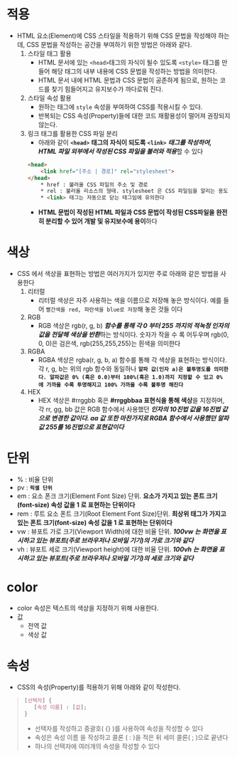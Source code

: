 # 적용
* HTML 요소(Element)에 CSS 스타일을 적용하기 위해 CSS 문법을 작성해야 하는데, CSS 문법을 작성하는 공간을 부여하기 위한 방법은 아래와 같다.
    1. 스타일 태그 활용
        * HTML 문서에 있는 `<head>`태그의 자식이 될수 있도록 `<style>` 태그를 만들어 해당 태그의 내부 내용에 CSS 문법을 작성하는 방법을 의미한다.
        * HTML 문서 내에 HTML 문법과 CSS 문법이 공존하게 됨으로, 원하는 코드를 찾기 힘들어지고 유지보수가 까다로워 진다. 
    2. 스타일 속성 활용
        * 원하는 태그에 `style` 속성을 부여하여 CSS를 적용시킬 수 있다.
        * 반복되는 CSS 속성(Property)들에 대한 코드 재활용성이 떨어져 권장되지 않는다.
    3. 링크 태그를 활용한 CSS 파일 분리
        * 아래와 같이 **`<head>`** **태그의 자식이 되도록** **`<link>`** ***태그를 작성하여, HTML 파일 외부에서 작성된 CSS 파일을 불러와 적용***할 수 있다
        ```HTML
        <head>
            <link href="[주소 | 경로]" rel="stylesheet">
        </head>
            * href : 불러올 CSS 파일의 주소 및 경로
            * rel : 불러올 리소스의 형태. stylesheet 은 CSS 파일임을 알리는 용도
            * <link> 태그는 자동으로 닫는 태그임에 유의한다
        ```
        * **HTML 문법이 작성된 HTML 파일과 CSS 문법이 작성된 CSS파일을 완전히 분리할 수 있어 개발 및 유지보수에 용이**하다
# 색상
* CSS 에서 색상을 표현하는 방법은 여러가지가 있지만 주로 아래와 같은 방법을 사용한다
    1. 리터럴
        * 리터럴 색상은 자주 사용하는 색을 이름으로 저장해 놓은 방식이다. 예를 들어 `빨간색을 red, 파란색을 blue로 저장`해 놓은 것들 이다
    2. RGB 
        * RGB 색상은 rgb(r, g, b) ***함수를 통해 각 0 부터 255 까지의 적녹청 인자의 값을 전달해 색상을 반환***하는 방식이다. 숫자가 작을 수 록 어두우며 rgb(0, 0, 0)은 검은색, rgb(255,255,255)는 흰색을 의미한다
    3. RGBA 
        * RGBA 색상은 rgba(r, g, b, a) 함수를 통해 각 색상을 표현하는 방식이다. 각 r, g, b는 위의 rgb 함수와 동일하나 **`알파 값(인자 a)은 불투명도를 의미한다. 알파값은 0% (혹은 0.0)부터 100%(혹은 1.0)까지 지정할 수 있고 0% 에 가까울 수록 투명해지고 100% 가까울 수록 불투명 해진다`**
    4. HEX 
        * HEX 색상은 #rrggbb 혹은 **#rrggbbaa 표현식을 통해 색상**을 지정하며, 각 rr, gg, bb 값은 RGB 함수에서 사용했던 ***인자의 10진법 값을 16진법 값으로 변경한 값이다. aa 값 또한 마찬가지로 RGBA 함수에서 사용했던 알파값 255를 16진법으로 표현값이다***
# 단위
* % : 비율 단위
* pv : **`픽셀 단위`**
* em : 요소 폰크 크기(Element Font Size) 단위. **요소가 가지고 있는 폰트 크기(font-size) 속성 값을 1 로 표현하는 단위이다**
* rem : 루트 요소 폰트 크기(Root Element Font Size)단위. **최상위 태그가 가지고 있는 폰트 크기(font-size) 속성 값을 1 로 표현하는 단위이다**
* vw : 뷰포트 가로 크기(Viewport Width)에 대한 비율 단위. ***100vw 는 화면을 표시하고 있는 뷰포트(주로 브라우저나 모바일 기기)의 가로 크기와 같다***
* vh :  뷰포트 세로 크기(Viewport height)에 대한 비율 단위. ***100vh 는 화면을 표시하고 있는 뷰포트(주로 브라우저나 모바일 기기)의 세로 크기와 같다***
# color
* color 속성은 텍스트의 색상을 지정하기 위해 사용한다.
* 값
    * 전역 값
    * 색상 값
# 속성
* CSS의 속성(Property)를 적용하기 위해 아래와 같이 작성한다.
>```CSS
>[선택자] {
>    [속성 이름] : [값];
>}
>```
>* 선택자를 작성하고 중괄호( {} )를 사용하여 속성을 작성할 수 있다
>* 속성은 속성 이름 을 작성하고 콜론 ( : )을 적은 뒤 세미 콜론( ; )으로 끝낸다
>* 하나의 선택자에 여러개의 속성을 작성할 수 있다